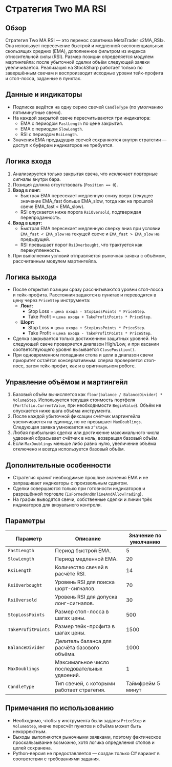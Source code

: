 # Стратегия Two MA RSI

## Обзор
Стратегия Two MA RSI — это перенос советника MetaTrader «2MA_RSI». Она использует пересечение быстрой и медленной экспоненциальных скользящих средних (EMA), дополненное фильтром из индекса относительной силы (RSI). Размер позиции определяется модулем мартингейла: после убыточной сделки объём следующей заявки увеличивается. Реализация на StockSharp работает только по завершённым свечам и воспроизводит исходные уровни тейк-профита и стоп-лосса, заданные в пунктах.

## Данные и индикаторы
- Подписка ведётся на одну серию свечей `CandleType` (по умолчанию пятиминутные свечи).
- На каждой закрытой свече пересчитываются три индикатора:
  - EMA с периодом `FastLength` по цене закрытия.
  - EMA с периодом `SlowLength`.
  - RSI с периодом `RsiLength`.
- Значения EMA предыдущих свечей сохраняются внутри стратегии — доступ к буферам индикаторов не требуется.

## Логика входа
1. Анализируется только закрытая свеча, что исключает повторные сигналы внутри бара.
2. Позиция должна отсутствовать (`Position == 0`).
3. **Вход в лонг:**
   - Быстрая EMA пересекает медленную снизу вверх (текущее значение EMA_fast больше EMA_slow, тогда как на прошлой свече EMA_fast < EMA_slow).
   - RSI опускается ниже порога `RsiOversold`, подтверждая перепроданность.
4. **Вход в шорт:**
   - Быстрая EMA пересекает медленную сверху вниз при условии `EMA_fast < EMA_slow` на текущей свече и `EMA_fast > EMA_slow` на предыдущей.
   - RSI превышает порог `RsiOverbought`, что трактуется как перекупленность.
5. При выполнении условий отправляется рыночная заявка с объёмом, рассчитанным модулем мартингейла.

## Логика выхода
- После открытия позиции сразу рассчитываются уровни стоп-лосса и тейк-профита. Расстояния задаются в пунктах и переводятся в цену через `PriceStep` инструмента:
  - **Лонг:**
    - Stop Loss = `цена входа - StopLossPoints * PriceStep`.
    - Take Profit = `цена входа + TakeProfitPoints * PriceStep`.
  - **Шорт:**
    - Stop Loss = `цена входа + StopLossPoints * PriceStep`.
    - Take Profit = `цена входа - TakeProfitPoints * PriceStep`.
- Сделка закрывается только достижением защитных уровней. На следующей свече проверяется диапазон High/Low, и при касании соответствующего уровня вызывается `ClosePosition()`.
- При одновременном попадании стопа и цели в диапазон свечи приоритет остаётся консервативным: сперва проверяется стоп-лосс, затем тейк-профит, как и в оригинальном роботе.

## Управление объёмом и мартингейл
1. Базовый объём вычисляется как `floor(balance / BalanceDivider) * VolumeStep`. Используется текущая стоимость портфеля (`Portfolio.CurrentValue`, при необходимости `BeginValue`). Объём не опускается ниже шага объёма инструмента.
2. После каждой убыточной фиксации счётчик мартингейла увеличивается на единицу, но не превышает `MaxDoublings`. Следующая заявка умножается на `2^stage`.
3. Любая прибыльная сделка или достижение максимального числа удвоений сбрасывает счётчик в ноль, возвращая базовый объём.
4. Если `MaxDoublings` меньше либо равно нулю, увеличение объёма отключено и всегда используется базовый объём.

## Дополнительные особенности
- Стратегия хранит необходимые прошлые значения EMA и не запрашивает индикаторы с произвольным сдвигом.
- Сделки совершаются только при готовности индикаторов и разрешённой торговле (`IsFormedAndOnlineAndAllowTrading`).
- На график выводятся свечи, собственные сделки и линии трёх индикаторов для визуального контроля.

## Параметры
| Параметр | Описание | Значение по умолчанию |
|----------|----------|-----------------------|
| `FastLength` | Период быстрой EMA. | 5 |
| `SlowLength` | Период медленной EMA. | 20 |
| `RsiLength` | Количество свечей в расчёте RSI. | 14 |
| `RsiOverbought` | Уровень RSI для поиска шорт-сигналов. | 70 |
| `RsiOversold` | Уровень RSI для допуска лонг-сигналов. | 30 |
| `StopLossPoints` | Размер стоп-лосса в шагах цены. | 500 |
| `TakeProfitPoints` | Размер тейк-профита в шагах цены. | 1500 |
| `BalanceDivider` | Делитель баланса для расчёта базового объёма. | 1000 |
| `MaxDoublings` | Максимальное число последовательных удвоений. | 1 |
| `CandleType` | Тип свечей, с которыми работает стратегия. | Таймфрейм 5 минут |

## Примечания по использованию
- Необходимо, чтобы у инструмента были заданы `PriceStep` и `VolumeStep`, иначе пересчёт пунктов и объёма может быть некорректным.
- Выходы выполняются рыночными заявками, поэтому фактическое проскальзывание возможно, хотя логика определения стопов и целей сохранена.
- Python-версия не предоставляется — создан только C# вариант в соответствии с требованиями задания.
